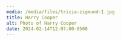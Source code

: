 ```yaml
---
media: /media/files/tricia-zigmund-1.jpg
title: Harry Cooper
alt: Photo of Harry Cooper
date: 2024-02-14T12:07:00-0500
---
```


